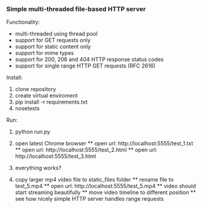 ### Simple multi-threaded file-based HTTP server

Functionality:

* multi-threaded using thread pool
* support for GET requests only
* support for static content only
* support for mime types
* support for 200, 206 and 404 HTTP response status codes
* support for single range HTTP GET requests (RFC 2616)

Install:

1. clone repository
2. create virtual enviroment
3. pip install -r requirements.txt
4. nosetests

Run:

1. python run.py
2. open latest Chrome browser
   ** open url: http://localhost:5555/test_1.txt
   ** open url: http://localhost:5555/test_2.html
   ** open url: http://localhost:5555/test_3.html

3. everything works?
4. copy larger mp4 video file to static_files folder
   ** rename file to test_5.mp4
   ** open url: http://localhost:5555/test_5.mp4
   ** video should start streaming beautifully
   ** move video timeline to different position
   ** see how nicely simple HTTP server handles range requests  


